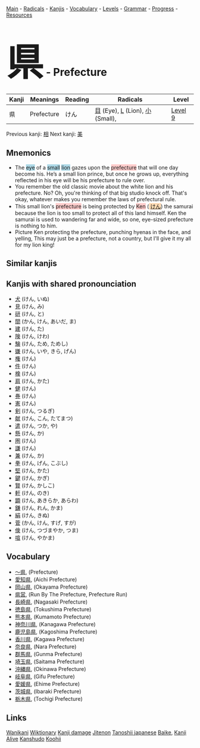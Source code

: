 <style> bigfont {font-size: 100px}</style>
[Main](../README.md) -
[Radicals](../radicals.md) -
[Kanjis](../kanjis.md) -
[Vocabulary](../vocabulary.md) -
[Levels](../levels.md) -
[Grammar](../grammar.md) - 
[Progress](../progress.md) -
[Resources](../resources.md)
# <bigfont> 県</bigfont> - Prefecture 

| Kanji | Meanings | Reading | Radicals | Level |
| --- | --- | --- | --- | --- |
| 県 | Prefecture | けん | [目](../radicals/目.md) (Eye), [L](../radicals/L.md) (Lion), [小](../radicals/小.md) (Small),  | [Level 9](../levels/wk_level9.md) |

Previous kanji: [相](相.md) Next kanji: [美](美.md) 

## Mnemonics
 * The <span style="background-color:#ADD8E6"> eye</span> of a <span style="background-color:#ADD8E6"> small</span> <span style="background-color:#ADD8E6"> lion</span> gazes upon the <span style="background-color:#ffcccb"> prefecture</span> that will one day become his. He’s a small lion prince, but once he grows up, everything reflected in his eye will be his prefecture to rule over.
* You remember the old classic movie about the white lion and his prefecture. No? Oh, you're thinking of that big studio knock off. That's okay, whatever makes you remember the laws of prefectural rule.
* This small lion's <span style="background-color:#ffcccb"> prefecture</span> is being protected by <span style="background-color:#ffcccb"> Ken</span> (<span style="background-color:#fed8b1"> [けん](https://jisho.org/search/けん)</span>) the samurai because the lion is too small to protect all of this land himself. Ken the samurai is used to wandering far and wide, so one, eye-sized prefecture is nothing to him.
* Picture Ken protecting the prefecture, punching hyenas in the face, and yelling, This may just be a prefecture, not a country, but I'll give it my all for my lion king!


## Similar kanjis
 


## Kanjis with shared pronounciation
 * [犬](犬.md) (けん, いぬ)
* [見](見.md) (けん, み)
* [研](研.md) (けん, と)
* [間](間.md) (かん, けん, あいだ, ま)
* [建](建.md) (けん, た)
* [険](険.md) (けん, けわ)
* [験](験.md) (けん, ため, ためし)
* [嫌](嫌.md) (けん, いや, きら, げん)
* [権](権.md) (けん)
* [件](件.md) (けん)
* [検](検.md) (けん)
* [肩](肩.md) (けん, かた)
* [健](健.md) (けん)
* [券](券.md) (けん)
* [憲](憲.md) (けん)
* [剣](剣.md) (けん, つるぎ)
* [献](献.md) (けん, こん, たてまつ)
* [遣](遣.md) (けん, つか, や)
* [懸](懸.md) (けん, か)
* [圏](圏.md) (けん)
* [謙](謙.md) (けん)
* [兼](兼.md) (けん, か)
* [拳](拳.md) (けん, げん, こぶし)
* [堅](堅.md) (けん, かた)
* [鍵](鍵.md) (けん, かぎ)
* [賢](賢.md) (けん, かしこ)
* [軒](軒.md) (けん, のき)
* [顕](顕.md) (けん, あきらか, あらわ)
* [鎌](鎌.md) (けん, れん, かま)
* [絹](絹.md) (けん, きぬ)
* [菅](菅.md) (かん, けん, すげ, すが)
* [倹](倹.md) (けん, つづまやか, つま)
* [喧](喧.md) (けん, やかま)



## Vocabulary
 * [〜県](../vocabulary/県.md), (Prefecture)
* [愛知県](../vocabulary/県.md), (Aichi Prefecture)
* [岡山県](../vocabulary/県.md), (Okayama Prefecture)
* [県営](../vocabulary/県.md), (Run By The Prefecture, Prefecture Run)
* [長崎県](../vocabulary/県.md), (Nagasaki Prefecture)
* [徳島県](../vocabulary/県.md), (Tokushima Prefecture)
* [熊本県](../vocabulary/県.md), (Kumamoto Prefecture)
* [神奈川県](../vocabulary/県.md), (Kanagawa Prefecture)
* [鹿児島県](../vocabulary/県.md), (Kagoshima Prefecture)
* [香川県](../vocabulary/県.md), (Kagawa Prefecture)
* [奈良県](../vocabulary/県.md), (Nara Prefecture)
* [群馬県](../vocabulary/県.md), (Gunma Prefecture)
* [埼玉県](../vocabulary/県.md), (Saitama Prefecture)
* [沖縄県](../vocabulary/県.md), (Okinawa Prefecture)
* [岐阜県](../vocabulary/県.md), (Gifu Prefecture)
* [愛媛県](../vocabulary/県.md), (Ehime Prefecture)
* [茨城県](../vocabulary/県.md), (Ibaraki Prefecture)
* [栃木県](../vocabulary/県.md), (Tochigi Prefecture)




## Links 


[Wanikani](https://www.wanikani.com/kanji/県)
[Wiktionary](https://en.wiktionary.org/wiki/県)
[Kanji damage](http://www.kanjidamage.com/kanji/search?utf8=✓&q=県)
[Jitenon](https://jitenon.com/kanji/県)
[Tanoshii japanese](https://www.tanoshiijapanese.com/dictionary/kanji.cfm?k=県)
[Baike](https://baike.baidu.com/item/県),
[Kanji Alive](https://app.kanjialive.com/県)
[Kanshudo](https://www.kanshudo.com/searchmn?q=県)
[Koohii](https://kanji.koohii.com/study/kanji/県)
